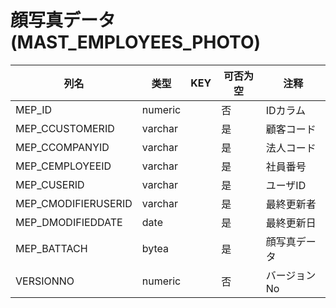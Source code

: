 # 顔写真データ(MAST_EMPLOYEES_PHOTO)
| 列名   | 类型   | KEY  | 可否为空 | 注释   |
| ---- | ---- | ---- | ---- | ---- |
|MEP_ID|numeric||否|IDカラム|
|MEP_CCUSTOMERID|varchar||是|顧客コード|
|MEP_CCOMPANYID|varchar||是|法人コード|
|MEP_CEMPLOYEEID|varchar||是|社員番号|
|MEP_CUSERID|varchar||是|ユーザID|
|MEP_CMODIFIERUSERID|varchar||是|最終更新者|
|MEP_DMODIFIEDDATE|date||是|最終更新日|
|MEP_BATTACH|bytea||是|顔写真データ|
|VERSIONNO|numeric||否|バージョンNo|
